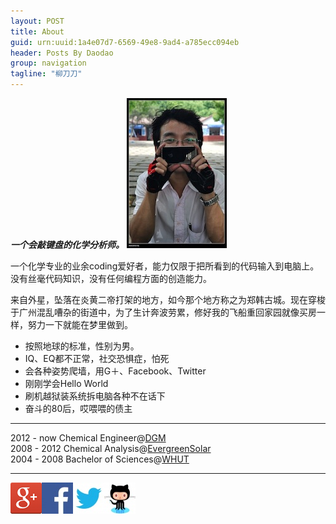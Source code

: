 ```yaml
---
layout: POST
title: About
guid: urn:uuid:1a4e07d7-6569-49e8-9ad4-a785ecc094eb
header: Posts By Daodao
group: navigation
tagline: "柳刀刀"
---
```




***一个会敲键盘的化学分析师。***
![avatar](/media/files/images/avatar.jpg)


一个化学专业的业余coding爱好者，能力仅限于把所看到的代码输入到电脑上。没有丝毫代码知识，没有任何编程方面的创造能力。  

来自外星，坠落在炎黄二帝打架的地方，如今那个地方称之为郑韩古城。现在穿梭于广州混乱嘈杂的街道中，为了生计奔波劳累，修好我的飞船重回家园就像买房一样，努力一下就能在梦里做到。   

   * 按照地球的标准，性别为男。  
   * IQ、EQ都不正常，社交恐惧症，怕死  
   * 会各种姿势爬墙，用G＋、Facebook、Twitter  
   * 刚刚学会Hello World  
   * 刷机越狱装系统拆电脑各种不在话下  
   * 奋斗的80后，哎喂喂的债主  
   
---

2012 - now Chemical Engineer@[DGM](http://www.dgm-usa.com/)  
2008 - 2012 Chemical Analysis@[EvergreenSolar](http://www.evergreensolar.com)  
2004 - 2008 Bachelor of Sciences@[WHUT](http://www.whut.edu.cn/)  

---

[![G+](/media/files/images/logo/gplus.jpg)](https://plus.google.com/u/0/106074611172059885510/about)[![facebook](/media/files/images/logo/facebook.jpg)](https://www.facebook.com/lau.adresty)[![twitter](/media/files/images/logo/twitter.jpg)](http://www.twitter.com/adresty)[![github](/media/files/images/logo/github.jpg)](https://github.com/adresty)
